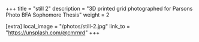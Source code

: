 +++
title = "still 2"
description = "3D printed grid photographed for Parsons Photo BFA Sophomore Thesis"
weight = 2

[extra]
local_image = "/photos/still-2.jpg"
link_to = "https://unsplash.com/@cmrnrd"
+++
